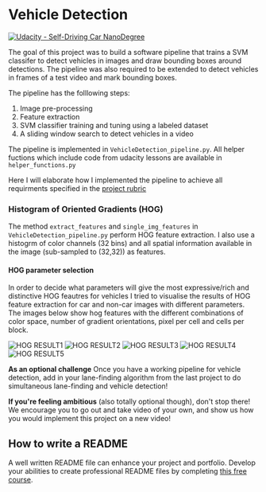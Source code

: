 # Vehicle Detection
[![Udacity - Self-Driving Car NanoDegree](https://s3.amazonaws.com/udacity-sdc/github/shield-carnd.svg)](http://www.udacity.com/drive)


The goal of this project was to build a software pipeline that trains a SVM classifer to detect vehicles in images and draw bounding boxes around detections.  The pipeline was also required to be extended to detect  vehicles in frames of a  test video and mark bounding boxes. 

The pipeline has the folllowing  steps:

1. Image pre-processing
2. Feature extraction
3. SVM classifier training and tuning using a labeled dataset
4. A sliding window search to detect vehicles in a video

The pipeline is implemented in `VehicleDetection_pipeline.py`. All helper fuctions which include code from udacity lessons are available in `helper_functions.py`

Here I will elaborate how I implemented the pipeline to achieve all requirments specified in the [project rubric](https://review.udacity.com/#!/rubrics/513/view) 

### Histogram of Oriented Gradients (HOG)
The method `extract_features` and `single_img_features` in `VehicleDetection_pipeline.py` perform HOG feature extraction. I also use a histogrm of color channels (32 bins) and all spatial information available in the image (sub-sampled to (32,32)) as features.

#### HOG parameter selection
In order to decide what parameters will give the most expressive/rich and distinctive HOG feautres for vehicles I tried to visualise the results of HOG feature extraction for car and non-car images with different parameters.
The images below show hog features with the different combinations of color space, number of gradient orientations, pixel per cell and cells per block.

![HOG RESULT1](./)
![HOG RESULT2](./)
![HOG RESULT3](./)
![HOG RESULT4](./)
![HOG RESULT5](./)




**As an optional challenge** Once you have a working pipeline for vehicle detection, add in your lane-finding algorithm from the last project to do simultaneous lane-finding and vehicle detection!

**If you're feeling ambitious** (also totally optional though), don't stop there!  We encourage you to go out and take video of your own, and show us how you would implement this project on a new video!

## How to write a README
A well written README file can enhance your project and portfolio.  Develop your abilities to create professional README files by completing [this free course](https://www.udacity.com/course/writing-readmes--ud777).

